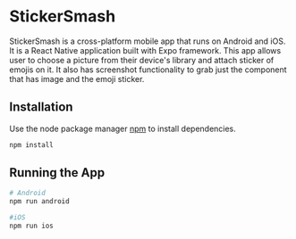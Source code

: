 # StickerSmash

StickerSmash is a cross-platform mobile app that runs on Android and iOS.
It is a React Native application built with Expo framework. This app allows user
to choose a picture from their device's library and attach sticker of emojis on
it. It also has screenshot functionality to grab just the component that has
image and the emoji sticker.

## Installation

Use the node package manager [npm](https://docs.npmjs.com/downloading-and-installing-node-js-and-npm)
to install dependencies.

```bash
npm install
```

## Running the App

```bash
# Android
npm run android

#iOS
npm run ios
```
